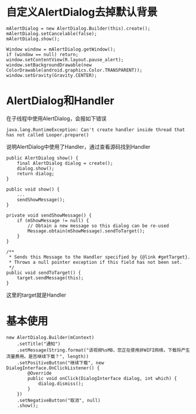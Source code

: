 # 自定义AlertDialog去掉默认背景

```
mAlertDialog = new AlertDialog.Builder(this).create();
mAlertDialog.setCancelable(false);
mAlertDialog.show();

Window window = mAlertDialog.getWindow();
if (window == null) return;
window.setContentView(R.layout.pause_alert);
window.setBackgroundDrawable(new ColorDrawable(android.graphics.Color.TRANSPARENT));
window.setGravity(Gravity.CENTER);
```

# AlertDialog和Handler

在子线程中使用AlertDialog，会报如下错误

`java.lang.RuntimeException: Can't create handler inside thread that has not called Looper.prepare()`

说明AlertDialog中使用了Handler，通过查看源码找到Handler

```
public AlertDialog show() {
    final AlertDialog dialog = create();
    dialog.show();
    return dialog;
}
```

```
public void show() {
    ...
    sendShowMessage();
}
```

```
private void sendShowMessage() {
    if (mShowMessage != null) {
        // Obtain a new message so this dialog can be re-used
        Message.obtain(mShowMessage).sendToTarget();
    }
}
```

```
/**
 * Sends this Message to the Handler specified by {@link #getTarget}.
 * Throws a null pointer exception if this field has not been set.
 */
public void sendToTarget() {
    target.sendMessage(this);
}
```

这里的target就是Handler

# 基本使用

```
new AlertDialog.Builder(mContext)
    .setTitle("通知")
    .setMessage(String.format("该视频%sMB，您正在使用非WIFI网络，下载将产生流量费用。是否继续下载？", length))
    .setPositiveButton("继续下载", new DialogInterface.OnClickListener() {
        @Override
        public void onClick(DialogInterface dialog, int which) {
            dialog.dismiss();
        }
    })
    .setNegativeButton("取消", null)
    .show();
```

